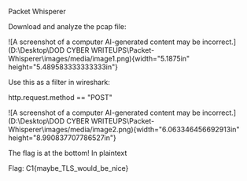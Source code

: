Packet Whisperer

Download and analyze the pcap file:

![A screenshot of a computer AI-generated content may be
incorrect.](D:\Desktop\DOD CYBER WRITEUPS\Packet-Whisperer\images/media/image1.png){width="5.1875in"
height="5.489583333333333in"}

Use this as a filter in wireshark:

http.request.method == \"POST\"

![A screenshot of a computer AI-generated content may be
incorrect.](D:\Desktop\DOD CYBER WRITEUPS\Packet-Whisperer\images/media/image2.png){width="6.063346456692913in"
height="8.990837707786527in"}

The flag is at the bottom! In plaintext

Flag: C1{maybe_TLS_would_be_nice}
